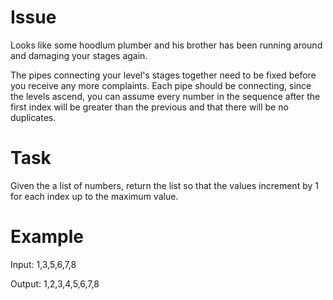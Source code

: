 # Issue

Looks like some hoodlum plumber and his brother has been running around and damaging your stages again.

The pipes connecting your level's stages together need to be fixed before you receive any more complaints. Each pipe should be connecting, since the levels ascend, you can assume every number in the sequence after the first index will be greater than the previous and that there will be no duplicates.

# Task

Given the a list of numbers, return the list so that the values increment by 1 for each index up to the maximum value.

# Example

Input: 1,3,5,6,7,8

Output: 1,2,3,4,5,6,7,8
